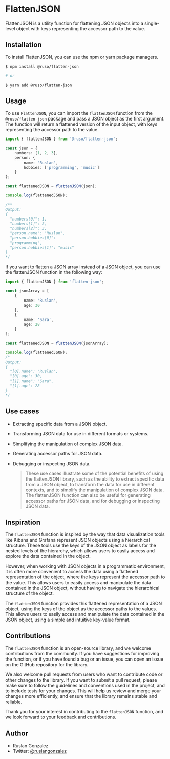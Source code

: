 # FlattenJSON

FlattenJSON is a utility function for flattening JSON objects into a single-level object with keys representing the accessor path to the value.

## Installation

To install FlattenJSON, you can use the npm or yarn package managers.

```bash
$ npm install @ruso/flatten-json

# or

$ yarn add @ruso/flatten-json
```

## Usage

To use `FlattenJSON`, you can import the `flattenJSON` function from the `@ruso/flatten-json` package and pass a JSON object as the first argument. The function will return a flattened version of the input object, with keys representing the accessor path to the value.

```ts
import { flattenJSON } from '@ruso/flatten-json';

const json = {
	numbers: [1, 2, 3],
	person: {
		name: 'Ruslan',
		hobbies: ['programming', 'music']
	}
};

const flattenedJSON = flattenJSON(json);

console.log(flattenedJSON);

/**
Output:
{ 
  "numbers[0]": 1,
  "numbers[1]": 2,
  "numbers[2]": 3,
  "person.name": "Ruslan",
  "person.hobbies[0]":
  "programming",
  "person.hobbies[1]": "music"
}
*/
```

If you want to flatten a JSON array instead of a JSON object, you can use the flattenJSON function in the following way:

```ts
import { flattenJSON } from 'flatten-json';

const jsonArray = [
	{
		name: 'Ruslan',
		age: 30
	},
	{
		name: 'Sara',
		age: 28
	}
];

const flattenedJSON = flattenJSON(jsonArray);

console.log(flattenedJSON);
/*
Output:
{
  "[0].name": "Ruslan",
  "[0].age": 30,
  "[1].name": "Sara",
  "[1].age": 28
}
*/
```

## Use cases

- Extracting specific data from a JSON object.
- Transforming JSON data for use in different formats or systems.
- Simplifying the manipulation of complex JSON data.
- Generating accessor paths for JSON data.
- Debugging or inspecting JSON data.

  > These use cases illustrate some of the potential benefits of using the flattenJSON library, such as the ability to extract specific data from a JSON object, to transform the data for use in different contexts, and to simplify the manipulation of complex JSON data. The flattenJSON function can also be useful for generating accessor paths for JSON data, and for debugging or inspecting JSON data.

## Inspiration

The `flattenJSON` function is inspired by the way that data visualization tools like Kibana and Grafana represent JSON objects using a hierarchical structure. These tools use the keys of the JSON object as labels for the nested levels of the hierarchy, which allows users to easily access and explore the data contained in the object.

However, when working with JSON objects in a programmatic environment, it is often more convenient to access the data using a flattened representation of the object, where the keys represent the accessor path to the value. This allows users to easily access and manipulate the data contained in the JSON object, without having to navigate the hierarchical structure of the object.

The `flattenJSON` function provides this flattened representation of a JSON object, using the keys of the object as the accessor paths to the values. This allows users to easily access and manipulate the data contained in the JSON object, using a simple and intuitive key-value format.

## Contributions

The `flattenJSON` function is an open-source library, and we welcome contributions from the community. If you have suggestions for improving the function, or if you have found a bug or an issue, you can open an issue on the GitHub repository for the library.

We also welcome pull requests from users who want to contribute code or other changes to the library. If you want to submit a pull request, please make sure to follow the guidelines and conventions used in the project, and to include tests for your changes. This will help us review and merge your changes more efficiently, and ensure that the library remains stable and reliable.

Thank you for your interest in contributing to the `flattenJSON` function, and we look forward to your feedback and contributions.

## Author

- Ruslan Gonzalez
- Twitter: [@ruslangonzalez](https://twitter.com/ruslanguns)
